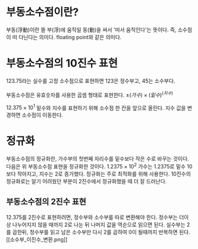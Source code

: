 # 부동소수점이란?
부동(浮動)이란 뜰 부(浮)에 움직일 동(動)을 써서 '떠서 움직인다'는 뜻이다. 즉, 소수점이 떠 다닌다는 의미다. floating point와 같은 의미다.
# 부동소수점의 10진수 표현
123.75라는 실수를 고정 소수점으로 표현하면 123은 정수부고, 45는 소수부다.

부동소수점은 유효숫자를 사용한 곱셈 형태로 표현한다.
$\pm (가수) \times (밑수)^{(지수)}$

$12.375 \times 10^{1}$
밑수와 지수를 표현하기 위해 소수점 한 칸을 앞으로 올린다. 지수 값을 변경하면 소수점이 이동한다.
# 정규화
부동소수점의 정규화란, 가수부의 첫번째 자리수를 밑수보다 작은 수로 바꾸는 것이다. 다음은 위 부동소수점 표현을 정규화한 것이다.
$1.2375 \times 10^{2}$
가수는 1.2375로 밑수 10보다 작아지고, 지수는 2로 증가했다.
정규화는 주로 최적화를 위해 사용한다. 10진수의 정규화로는 알기 어려웠던 부분이 2진수에서 정규화했을 때 더 잘 드러난다.
## 부동소수점의 2진수 표현
12.375를 2진수로 표현하려면, 정수부와 소수부를 따로 변환해야 한다.
정수부는 더이상 나누어지지 않을 때까지 2로 나눈 뒤 나머지 값을 역순으로 읽으면 된다.
실수부는 2를 곱한뒤, 정수부를 읽고 남은 소수부만 다시 2를 곱하여 0이 될때까지 반복하면 된다.
[[소수부_이진수_변환.png]]
